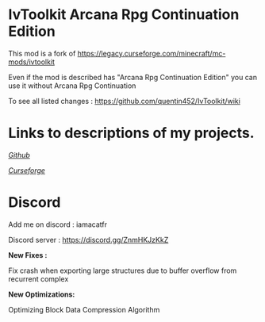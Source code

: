 # IvToolkit Arcana Rpg Continuation Edition

This mod is a fork of https://legacy.curseforge.com/minecraft/mc-mods/ivtoolkit

Even if the mod is described has "Arcana Rpg Continuation Edition" you can use it without Arcana Rpg Continuation

To see all listed changes : https://github.com/quentin452/IvToolkit/wiki

# Links to descriptions of my projects.

[*Github*](https://github.com/quentin452/IvToolkit)

[*Curseforge*](https://legacy.curseforge.com/minecraft/mc-mods/ivtoolkit-arcana-rpg-continuation-edition)

# Discord

Add me on discord : iamacatfr

Discord server : https://discord.gg/ZnmHKJzKkZ

**New Fixes :**

Fix crash when exporting large structures due to buffer overflow from recurrent complex

**New Optimizations:**

Optimizing Block Data Compression Algorithm
